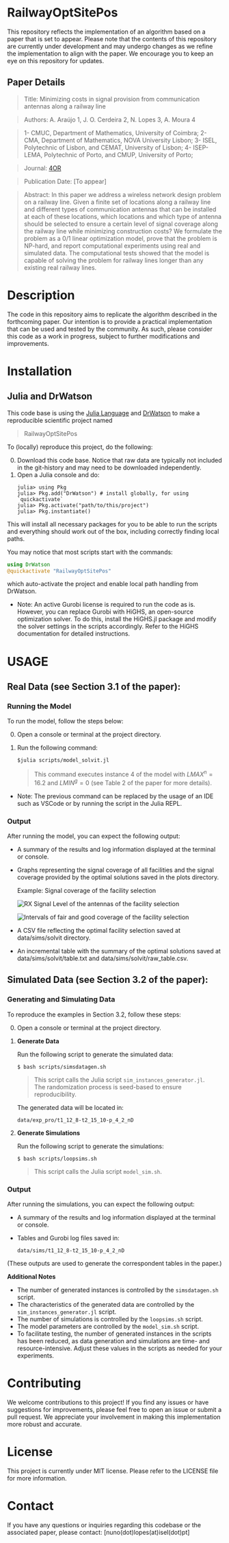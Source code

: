 # RailwayOptSitePos

This repository reflects the implementation of an algorithm based on a paper that is set to appear. Please note that the contents of this repository are currently under development and may undergo changes as we refine the implementation to align with the paper. We encourage you to keep an eye on this repository for updates.

## Paper Details

   > Title: Minimizing costs in signal provision from communication antennas along a railway line

   

   > Authors: A. Araújo 1, J. O. Cerdeira 2, N. Lopes 3, A. Moura 4

   > 1- CMUC, Department of Mathematics, University of Coimbra;
    2- CMA, Department of Mathematics, NOVA University Lisbon;
    3- ISEL, Polytechnic of Lisbon, and CEMAT, University of Lisbon;
    4- ISEP-LEMA, Polytechnic of Porto, and CMUP, University of Porto;

   > Journal: [4OR](https://link.springer.com/journal/10288)

   > Publication Date: [To appear]

   > Abstract:
In this paper we address a wireless network design problem on a railway line. Given a finite set of locations along a railway line and different types of communication antennas that can be installed at each of these locations, which locations and which type of antenna should be selected to ensure a certain level of signal coverage along the railway line while minimizing construction costs?
We formulate the problem as a 0/1 linear optimization model, prove that the problem is NP-hard, and report computational experiments using real and simulated data. The computational tests showed that the model is capable of solving the problem for railway lines longer than any existing real railway lines. 

# Description

The code in this repository aims to replicate the algorithm described in the forthcoming paper. Our intention is to provide a practical implementation that can be used and tested by the community. As such, please consider this code as a work in progress, subject to further modifications and improvements.


# Installation

## Julia and DrWatson
This code base is using the [Julia Language](https://julialang.org/) and
[DrWatson](https://juliadynamics.github.io/DrWatson.jl/stable/)
to make a reproducible scientific project named
> RailwayOptSitePos

To (locally) reproduce this project, do the following:

0. Download this code base. Notice that raw data are typically not included in the
   git-history and may need to be downloaded independently.
1. Open a Julia console and do:
   ```
   julia> using Pkg
   julia> Pkg.add("DrWatson") # install globally, for using `quickactivate`
   julia> Pkg.activate("path/to/this/project")
   julia> Pkg.instantiate()
   ```

This will install all necessary packages for you to be able to run the scripts and
everything should work out of the box, including correctly finding local paths.

You may notice that most scripts start with the commands:
```julia
using DrWatson
@quickactivate "RailwayOptSitePos"
```
which auto-activate the project and enable local path handling from DrWatson.

- Note: An active Gurobi license is required to run the code as is. However, you can replace Gurobi with HiGHS, an open-source optimization solver. To do this, install the HiGHS.jl package and modify the solver settings in the scripts accordingly. Refer to the HiGHS documentation for detailed instructions.

# USAGE

##  Real Data (see Section 3.1 of the paper):

### Running the Model

To run the model, follow the steps below:

0. Open a console or terminal at the project directory.

1. Run the following command:
   ```
   $julia scripts/model_solvit.jl
   ```
      >   This command executes instance 4 of the model with $LMAX^n=16.2$ and $LMIN^g=0$ (see Table 2 of the paper for more details).

* Note: The previous command can be replaced by the usage of an IDE such as VSCode or by running the script in the Julia REPL.

### Output

After running the model, you can expect the following output:

+ A summary of the results and log information displayed at the terminal or console.

+ Graphs representing the signal coverage of all facilities and the  signal coverage provided by the optimal solutions saved in the plots directory.

   Example: Signal coverage of the facility selection

   ![RX Signal Level of the antennas of the facility selection](plots/solution_real_data_signal.png)

     ![Intervals of fair and good coverage of the facility selection](plots/solution_real_data_projection.png)




+ A CSV file reflecting the optimal facility selection  saved at  data/sims/solvit directory.

+ An incremental table  with the summary of the optimal solutions saved at data/sims/solvit/table.txt and data/sims/solvit/raw_table.csv.

## Simulated Data (see Section 3.2 of the paper):

### Generating and Simulating Data

To reproduce the examples in Section 3.2, follow these steps:

0. Open a console or terminal at the project directory.

1. **Generate Data**

   Run the following script to generate the simulated data:
   ```
   $ bash scripts/simsdatagen.sh
   ```
   > This script calls the Julia script `sim_instances_generator.jl`.  
   > The randomization process is seed-based to ensure reproducibility.

   The generated data will be located in:
   ```
   data/exp_pro/t1_12_8-t2_15_10-p_4_2_nD
   ```

2. **Generate Simulations**

   Run the following script to generate the simulations:
   ```
   $ bash scripts/loopsims.sh
   ```
   > This script calls the Julia script `model_sim.sh`.

### Output

After running the simulations, you can expect the following output:

+ A summary of the results and log information displayed at the terminal or console.

+ Tables and Gurobi log files saved in:
  ```
  data/sims/t1_12_8-t2_15_10-p_4_2_nD
  ```
 (These outputs are used to generate the correspondent tables in the paper.)

**Additional Notes**

- The number of generated instances is controlled by the `simsdatagen.sh` script.
- The characteristics of the generated data are controlled by the `sim_instances_generator.jl` script.
- The number of simulations is controlled by the `loopsims.sh` script.
- The model parameters are controlled by the `model_sim.sh` script.
- To facilitate testing, the number of generated instances in the scripts has been reduced, as data generation and simulations are time- and resource-intensive. Adjust these values in the scripts as needed for your experiments.

# Contributing

We welcome contributions to this project! If you find any issues or have suggestions for improvements, please feel free to open an issue or submit a pull request. We appreciate your involvement in making this implementation more robust and accurate.

# License

This project is currently under MIT license. Please refer to the LICENSE file for more information.

# Contact

If you have any questions or inquiries regarding this codebase or the associated paper, please contact: [nuno(dot)lopes(at)isel(dot)pt]
